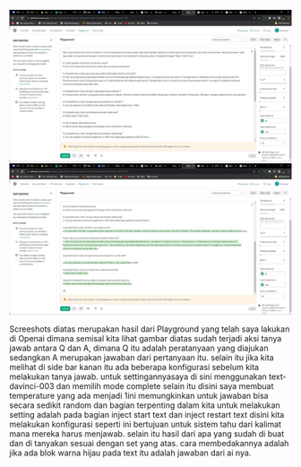 ![Alt text](../Screenshots/Playgorund.jpg)
![Alt text](../Screenshots/Playgorund2.jpg)


Screeshots diatas merupakan hasil dari Playground yang telah saya lakukan di Openai dimana semisal kita lihat gambar diatas sudah terjadi aksi tanya jawab antara Q dan A, dimana Q itu adalah peratanyaan yang diajukan sedangkan A merupakan jawaban dari pertanyaan itu. selain itu jika kita melihat di side bar kanan itu ada beberapa konfigurasi sebelum kita melakukan tanya jawab. untuk settingannyasaya di sini menggunakan text-davinci-003 dan memilih mode complete selain itu disini saya membuat temperature yang ada menjadi 1ini memungkinkan untuk jawaban bisa secara sedikit random dan bagian terpenting dalam kita untuk melakukan setting adalah pada bagian inject start text dan inject restart text disini kita melakukan konfigurasi seperti ini bertujuan untuk sistem tahu dari kalimat mana mereka harus menjawab. selain itu hasil dari apa yang sudah di buat dan di tanyakan sesuai dengan set yang atas. cara membedakannya adalah jika ada blok warna hijau pada text itu adalah jawaban dari ai nya.